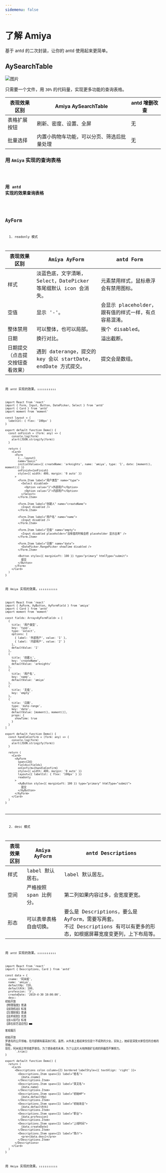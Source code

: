 ```yaml
---
sidemenu: false
---
```


# 了解 Amiya

基于 antd 的二次封装，让你的 antd 使用起来更简单。

## AySearchTable

![图片](https://sunflower-assets.oss-cn-hangzhou.aliyuncs.com/svg/22.svg)

只需要一个文件，用 `30%` 的代码量，实现更多功能的查询表格。

| 表现效果区别 | Amiya AySearchTable                        | antd 增删改查 |
| ------------ | ------------------------------------------ | ------------- |
| 表格扩展按钮 | 刷新、密度、设置、全屏                     | 无            |
| 批量选择     | 内置小购物车功能，可以分页、筛选后批量处理 | 无            |

### 用 `Amiya` 实现的查询表格

<code src="./components/Table/AySearchTableDemo.tsx">

### 用 `antd` 实现的效果查询表格

<code src="./diff/AntdTable.tsx">

## AyForm

<Alert type="info">
  1. readonly 模式
</Alert>

| 表现效果区别                     | Amiya AyForm                                                    | antd Form                                            |
| -------------------------------- | --------------------------------------------------------------- | ---------------------------------------------------- |
| 样式                             | 淡蓝色底，文字清晰，Select，DatePicker 等尾缀默认 icon 会消失。 | 元素禁用样式，鼠标悬浮会有禁用图标。                 |
| 空值                             | 显示 '-'。                                                      | 会显示 placeholder，跟有值的样式一样，有点容易混淆。 |
| 整体禁用                         | 可以整体，也可以局部。                                          | 挨个 disabled。                                      |
| 日期                             | 换行对比。                                                      | 溢出截断。                                           |
| 日期提交（点击提交按钮查看效果） | 遇到 daterange，提交的 key 会以 startDate, endDate 方式提交。   | 提交会是数组。                                       |

用 `antd` 实现的效果。↓↓↓↓↓↓↓↓↓↓

```tsx
import React from 'react'
import { Form, Input, Button, DatePicker, Select } from 'antd'
import { Card } from 'antd'
import moment from 'moment'

const layout = {
  labelCol: { flex: '100px' }
}

export default function Demo() {
  const onFinish = (form: any) => {
    console.log(form)
    alert(JSON.stringify(form))
  }

  return (
    <Card>
      <Form
        {...layout}
        name="basic"
        initialValues={{ createName: 'arknights', name: 'amiya', type: '1', date: [moment(), moment()] }}
        onFinish={onFinish}
        style={{ width: 400, margin: '0 auto' }}
      >
        <Form.Item label="用户类型" name="type">
          <Select disabled>
            <Option value="1">外部用户</Option>
            <Option value="2">内部用户</Option>
          </Select>
        </Form.Item>

        <Form.Item label="创建人" name="createName">
          <Input disabled />
        </Form.Item>

        <Form.Item label="用户名" name="name">
          <Input disabled />
        </Form.Item>

        <Form.Item label="无值" name="empty">
          <Input disabled placeholder="没有值的时候会把 placeholder 显示出来" />
        </Form.Item>

        <Form.Item label="日期" name="date">
          <DatePicker.RangePicker showTime disabled />
        </Form.Item>

        <Button style={{ marginLeft: 100 }} type="primary" htmlType="submit">
          提交
        </Button>
      </Form>
    </Card>
  )
}
```

用 `Amiya` 实现的效果。↓↓↓↓↓↓↓↓↓↓

```tsx
import React from 'react'
import { AyForm, AyButton, AyFormField } from 'amiya'
import { Card } from 'antd'
import moment from 'moment'

const fields: Array<AyFormField> = [
  {
    title: '用户类型',
    key: 'type',
    type: 'select',
    options: [
      { label: '外部用户', value: '1' },
      { label: '内部用户', value: '2' }
    ],
    defaultValue: '1'
  },
  {
    title: '创建人',
    key: 'createName',
    defaultValue: 'arknights'
  },
  {
    title: '用户名',
    key: 'name',
    defaultValue: 'amiya'
  },
  {
    title: '无值',
    key: 'empty'
  },
  {
    title: '日期',
    type: 'date-range',
    key: 'date',
    defaultValue: [moment(), moment()],
    props: {
      showTime: true
    }
  }
]

export default function Demo() {
  const handleConfirm = (form: any) => {
    console.log(form)
    alert(JSON.stringify(form))
  }

  return (
    <Card>
      <AyForm
        span={24}
        fields={fields}
        onConfirm={handleConfirm}
        style={{ width: 400, margin: '0 auto' }}
        layout={{ labelCol: { flex: '100px' } }}
        readonly
      >
        <AyButton style={{ marginLeft: 100 }} type="primary" htmlType="submit">
          提交
        </AyButton>
      </AyForm>
    </Card>
  )
}
```

<hr>
<Alert type="info">
  2. desc 模式
</Alert>

| 表现效果区别 | Amiya AyForm           | antd Descriptions                                                                                                            |
| ------------ | ---------------------- | ---------------------------------------------------------------------------------------------------------------------------- |
| 样式         | label 默认居右。       | label 默认居左。                                                                                                             |
| 空间         | 严格按照 span 比例分。 | 第二列如果内容过多，会宽度更宽。                                                                                             |
| 形态         | 可以表单表格自由切换。 | 要么是 Descriptions，要么是 AyForm，需要写两套。<br>不过 Descriptions 有可以有更多的形态，如根据屏幕宽度变更列，上下布局等。 |

用 `antd` 实现的效果。↓↓↓↓↓↓↓↓↓↓

```tsx
import React from 'react'
import { Descriptions, Card } from 'antd'

const data = {
  cname: '阿米娅',
  name: 'amiya',
  defaultHp: 720,
  defaultAtk: 100,
  profession: '3',
  createDate: '2019-4-30 10:00:00',
  desc: `
初始开放
【物理强度】普通
【战场机动】标准
【生理耐受】普通
【战术规划】优良
【战斗技巧】标准
【源石技艺适应性】■■

客观履历

初始开放
罗德岛的公开领袖，在内部拥有最高执行权。虽然，从外表上看起来仅仅是个不成熟的少女，实际上，她却是深受大家信任的合格的领袖。
现在，阿米娅正带领着罗德岛，为了感染者的未来，为了让这片大地挣脱矿石病的阴霾而不懈努力。
      `.trim()
}

export default function Demo() {
  return (
    <Card>
      <Descriptions colon column={2} bordered labelStyle={{ textAlign: 'right' }}>
        <Descriptions.Item span={1} label="姓名">
          {data.cname}
        </Descriptions.Item>
        <Descriptions.Item span={1} label="英文名">
          {data.name}
        </Descriptions.Item>
        <Descriptions.Item span={1} label="初始HP">
          {data.defaultHp}
        </Descriptions.Item>
        <Descriptions.Item span={1} label="初始攻击">
          {data.defaultAtk}
        </Descriptions.Item>
        <Descriptions.Item span={1} label="职业">
          {data.profession}
        </Descriptions.Item>
        <Descriptions.Item span={1} label="上线时间">
          {data.createDate}
        </Descriptions.Item>
        <Descriptions.Item span={2} label="简介">
          <pre>{data.desc}</pre>
        </Descriptions.Item>
      </Descriptions>
    </Card>
  )
}
```

用 `Amiya` 实现的效果。↓↓↓↓↓↓↓↓↓↓

<code src="./components/Form/AyFormDescDemo.tsx" />

[1]: ./form#所有的默认表单类型
[2]: ./form#desc-模式
[3]: ./form/date%20日期的格式化
[4]: ./全局方法/register-field
